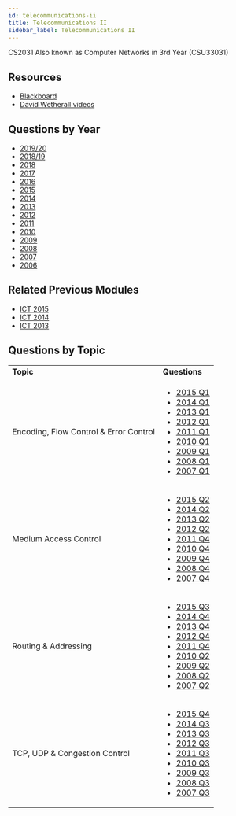 ```yaml
---
id: telecommunications-ii
title: Telecommunications II
sidebar_label: Telecommunications II
---
```

CS2031
Also known as Computer Networks in 3rd Year (CSU33031)

## Resources

-   [Blackboard](https://mymodule.tcd.ie/)
-   [David Wetherall videos](https://www.youtube.com/watch?v=xKNPTYtTnAo&list=PLVEo1P9gAninM7KwP1KKolfMQdNs6P6Am)

## Questions by Year

-   [2019/20](https://www.tcd.ie/academicregistry/exams/assets/local/past%20papers201920/CSU/CSU23031-1.PDF)
-   [2018/19](https://www.tcd.ie/academicregistry/exams/assets/local/past-papers2019/Semester%201%20Papers/CS/CS2031-2.PDF)
-   [2018](https://www.tcd.ie/academicregistry/exams/assets/local/past-papers2018/CS/CS2031-2.PDF)
-   [2017](https://www.tcd.ie/academicregistry/exams/assets/local/past-papers2017/CS/CS2031-2.PDF)
-   [2016](https://www.tcd.ie/academicregistry/exams/assets/local/past-papers2016/CS/CS2031-2.PDF)
-   [2015](https://www.tcd.ie/academicregistry/exams/assets/local/past-papers2015/CS/CS2031-2.PDF)
-   [2014](https://www.tcd.ie/academicregistry/exams/assets/local/past-papers2014/CS/CS20312.pdf)
-   [2013](https://www.tcd.ie/academicregistry/exams/assets/local/past-papers2013/CS/CS20312.pdf)
-   [2012](https://www.tcd.ie/Local/Exam_Papers/2012/XC/XCS20311.pdf)
-   [2011](https://www.tcd.ie/Local/Exam_Papers/2011/XC/XCS20311.pdf)
-   [2010](https://www.tcd.ie/Local/Exam_Papers/2010/XC/XCS20311.pdf)
-   [2009](https://www.tcd.ie/Local/Exam_Papers/2009/XC/XCS2BA51.pdf)
-   [2008](https://www.tcd.ie/Local/Exam_Papers/2008/XC/XCS2BA51.pdf)
-   [2007](https://www.tcd.ie/Local/Exam_Papers/2007/XC/XCS2BA51.pdf)
-   [2006](https://www.tcd.ie/Local/Exam_Papers/2006/XC/XCS2BA51.pdf)

## Related Previous Modules

-   [ICT 2015](https://www.tcd.ie/academicregistry/exams/assets/local/past-papers2015/CS/CS2101-2.PDF)
-   [ICT 2014](https://www.tcd.ie/academicregistry/exams/assets/local/past-papers2014/CS/CS21012.pdf)
-   [ICT 2013](https://www.tcd.ie/academicregistry/exams/assets/local/past-papers2013/CS/CS21012.pdf)

## Questions by Topic

<table className="examQuestions" width="700px">
    <tbody><tr>
        <td><strong>Topic</strong></td>
        <td><strong>Questions</strong></td>
    </tr>
    <tr>
        <td>Encoding, Flow Control & Error Control</td>
        <td>
            <ul className="questions">
                <li><a href="https://www.tcd.ie/academicregistry/exams/assets/local/past-papers2015/CS/CS2031-2.PDF#page=2">2015 Q1</a></li>
                <li><a href="https://www.tcd.ie/academicregistry/exams/assets/local/past-papers2014/CS/CS20312.pdf#page=2">2014 Q1</a></li>
                <li><a href="https://www.tcd.ie/academicregistry/exams/assets/local/past-papers2013/CS/CS20312.pdf#page=2">2013 Q1</a></li>
                <li><a href="https://www.tcd.ie/Local/Exam_Papers/2012/XC/XCS20311.pdf#page=2">2012 Q1</a></li>
                <li><a href="https://www.tcd.ie/Local/Exam_Papers/2011/XC/XCS20311.pdf#page=2">2011 Q1</a></li>
                <li><a href="https://www.tcd.ie/Local/Exam_Papers/2010/XC/XCS20311.pdf#page=2">2010 Q1</a></li>
                <li><a href="https://www.tcd.ie/Local/Exam_Papers/2009/XC/XCS2BA51.pdf#page=2">2009 Q1</a></li>
                <li><a href="https://www.tcd.ie/Local/Exam_Papers/2008/XC/XCS2BA51.pdf#page=2">2008 Q1</a></li>
                <li><a href="https://www.tcd.ie/Local/Exam_Papers/2007/XC/XCS2BA51.pdf#page=2">2007 Q1</a></li>
            </ul>
        </td>
    </tr>
    <tr>
        <td>Medium Access Control</td>
        <td>
            <ul className="questions">
                <li><a href="https://www.tcd.ie/academicregistry/exams/assets/local/past-papers2015/CS/CS2031-2.PDF#page=3">2015 Q2</a></li>
                <li><a href="https://www.tcd.ie/academicregistry/exams/assets/local/past-papers2014/CS/CS20312.pdf#page=3">2014 Q2</a></li>
                <li><a href="https://www.tcd.ie/academicregistry/exams/assets/local/past-papers2013/CS/CS20312.pdf#page=3">2013 Q2</a></li>
                <li><a href="https://www.tcd.ie/Local/Exam_Papers/2012/XC/XCS20311.pdf#page=3">2012 Q2</a></li>
                <li><a href="https://www.tcd.ie/Local/Exam_Papers/2011/XC/XCS20311.pdf#page=8">2011 Q4</a></li>
                <li><a href="https://www.tcd.ie/Local/Exam_Papers/2010/XC/XCS20311.pdf#page=6">2010 Q4</a></li>
                <li><a href="https://www.tcd.ie/Local/Exam_Papers/2009/XC/XCS2BA51.pdf#page=5">2009 Q4</a></li>
                <li><a href="https://www.tcd.ie/Local/Exam_Papers/2008/XC/XCS2BA51.pdf#page=5">2008 Q4</a></li>
                <li><a href="https://www.tcd.ie/Local/Exam_Papers/2007/XC/XCS2BA51.pdf#page=7">2007 Q4</a></li>
            </ul>
        </td>
    </tr>
    <tr>
        <td>Routing & Addressing</td>
        <td>
            <ul className="questions">
                <li><a href="https://www.tcd.ie/academicregistry/exams/assets/local/past-papers2015/CS/CS2031-2.PDF#page=4">2015 Q3</a></li>
                <li><a href="https://www.tcd.ie/academicregistry/exams/assets/local/past-papers2014/CS/CS20312.pdf#page=5">2014 Q4</a></li>
                <li><a href="https://www.tcd.ie/academicregistry/exams/assets/local/past-papers2013/CS/CS20312.pdf#page=5">2013 Q4</a></li>
                <li><a href="https://www.tcd.ie/Local/Exam_Papers/2012/XC/XCS20311.pdf#page=5">2012 Q4</a></li>
                <li><a href="https://www.tcd.ie/Local/Exam_Papers/2011/XC/XCS20311.pdf#page=8">2011 Q4</a></li>
                <li><a href="https://www.tcd.ie/Local/Exam_Papers/2010/XC/XCS20311.pdf#page=3">2010 Q2</a></li>
                <li><a href="https://www.tcd.ie/Local/Exam_Papers/2009/XC/XCS2BA51.pdf#page=3">2009 Q2</a></li>
                <li><a href="https://www.tcd.ie/Local/Exam_Papers/2008/XC/XCS2BA51.pdf#page=3">2008 Q2</a></li>
                <li><a href="https://www.tcd.ie/Local/Exam_Papers/2007/XC/XCS2BA51.pdf#page=3&zoom=0,0,300">2007 Q2</a></li>
            </ul>
        </td>
    </tr>
    <tr>
        <td>TCP, UDP & Congestion Control</td>
        <td>
            <ul className="questions">
                <li><a href="https://www.tcd.ie/academicregistry/exams/assets/local/past-papers2015/CS/CS2031-2.PDF#page=5">2015 Q4</a></li>
                <li><a href="https://www.tcd.ie/academicregistry/exams/assets/local/past-papers2014/CS/CS20312.pdf#page=4">2014 Q3</a></li>
                <li><a href="https://www.tcd.ie/academicregistry/exams/assets/local/past-papers2013/CS/CS20312.pdf#page=4">2013 Q3</a></li>
                <li><a href="https://www.tcd.ie/Local/Exam_Papers/2012/XC/XCS20311.pdf#page=4">2012 Q3</a></li>
                <li><a href="https://www.tcd.ie/Local/Exam_Papers/2011/XC/XCS20311.pdf#page=6">2011 Q3</a></li>
                <li><a href="https://www.tcd.ie/Local/Exam_Papers/2010/XC/XCS20311.pdf#page=5">2010 Q3</a></li>
                <li><a href="https://www.tcd.ie/Local/Exam_Papers/2009/XC/XCS2BA51.pdf#page=4">2009 Q3</a></li>
                <li><a href="https://www.tcd.ie/Local/Exam_Papers/2008/XC/XCS2BA51.pdf#page=4">2008 Q3</a></li>
                <li><a href="https://www.tcd.ie/Local/Exam_Papers/2007/XC/XCS2BA51.pdf#page=5">2007 Q3</a></li>
            </ul>
        </td>
    </tr>
</tbody></table>
